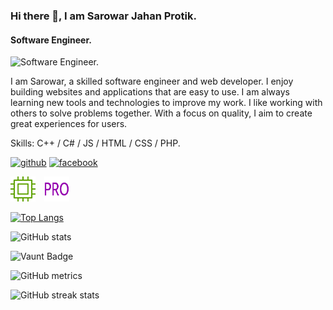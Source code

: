 ### Hi there 👋, I am Sarowar Jahan Protik.
#### Software Engineer.
![Software Engineer.](https://scontent.fdac5-2.fna.fbcdn.net/v/t39.30808-6/270203442_711081423191520_4979216628162153272_n.jpg?_nc_cat=104&ccb=1-7&_nc_sid=cc71e4&_nc_eui2=AeFe5_8dlCWcG1lw5oZ9fqF_b3ps9ncgcPJvemz2dyBw8tXFT3tHat-KWXObkR_MO0YjUznzXI5Q0aEJk_F1CGY0&_nc_ohc=I9grNgRpEbUQ7kNvgFXii5y&_nc_ht=scontent.fdac5-2.fna&_nc_gid=AYi2msKKs1fVz89Fp6wvXn1&oh=00_AYCCfrqfLcJc6aVDXb0VlgXq8TYkSLNitfEGeC82Dh4bIA&oe=670EEA51)

I am Sarowar, a skilled software engineer and web developer. I enjoy building websites and applications that are easy to use. I am always learning new tools and technologies to improve my work. I like working with others to solve problems together. With a focus on quality, I aim to create great experiences for users.

Skills: C++ / C# / JS / HTML / CSS / PHP. 



[<img src='https://cdn.jsdelivr.net/npm/simple-icons@3.0.1/icons/github.svg' alt='github' height='40'>](https://github.com/Sarowarprotik12)  [<img src='https://cdn.jsdelivr.net/npm/simple-icons@3.0.1/icons/facebook.svg' alt='facebook' height='40'>](https://www.facebook.com/sarowar.protik)  

<a href='https://docs.github.com/en/developers'><img src='https://raw.githubusercontent.com/acervenky/animated-github-badges/master/assets/devbadge.gif' width='40' height='40'></a> <a href='https://github.com/pricing'><img src='https://raw.githubusercontent.com/acervenky/animated-github-badges/master/assets/pro.gif' width='40' height='40'></a> 

[![Top Langs](https://github-readme-stats.vercel.app/api/top-langs/?username=Sarowarprotik12)](https://github.com/anuraghazra/github-readme-stats)

![GitHub stats](https://github-readme-stats.vercel.app/api?username=Sarowarprotik12&show_icons=true&count_private=true)  

![Vaunt Badge](https://api.vaunt.dev/v1/github/entities/Sarowarprotik12/contributions?format=svg&private=true)  

![GitHub metrics](https://metrics.lecoq.io/Sarowarprotik12)  

![GitHub streak stats](https://streak-stats.demolab.com/?user=Sarowarprotik12)  

